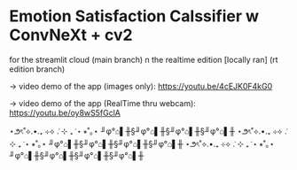 # Emotion Satisfaction Calssifier w ConvNeXt + cv2
for the streamlit cloud (main branch) n the realtime edition [locally ran] (rt edition branch)

→ video demo of the app (images only): https://youtu.be/4cEJK0F4kG0

→ video demo of the app (RealTime thru webcam): https://youtu.be/oy8wS5fGclA

⋆౨ৎ˚⟡.•.₊ ⊹⟡ ݁. ⊹ ₊ ݁ ⋆ ⭒˚｡⋆
╜φ°⌂▌╫§╜φ°⌂▌╫§╜φ°⌂▌╫§╜φ°⌂▌╫
⋆౨ৎ˚⟡.•.₊ ⊹⟡ ݁. ⊹ ₊ ݁ ⋆ ⭒˚｡⋆
╜φ°⌂▌╫§╜φ°⌂▌╫§╜φ°⌂▌╫§╜φ°⌂▌╫
⋆౨ৎ˚⟡.•.₊ ⊹⟡ ݁. ⊹ ₊ ݁ ⋆ ⭒˚｡⋆
╜φ°⌂▌╫§╜φ°⌂▌╫§╜φ°⌂▌╫§╜φ°⌂▌╫

